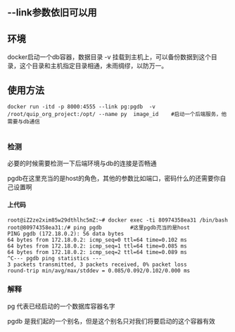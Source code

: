 ## --link参数依旧可以用


## 环境

docker启动一个db容器，数据目录 -v 挂载到主机上，可以备份数据到这个目录，这个目录和主机指定目录相通，未雨绸缪，以防万一。



## 使用方法

```
docker run -itd -p 8000:4555 --link pg:pgdb  -v /root/quip_org_project:/opt/ --name py  image_id    #启动一个后端服务，他需要与db通信


```



### 检测

必要的时候需要检测一下后端环境与db的连接是否畅通

pgdb在这里充当的是host的角色，其他的参数比如端口，密码什么的还需要你自己设置啊

#### 上代码

```
root@iZ2ze2xim85w29dthlhc5mZ:~# docker exec -ti 80974358ea31 /bin/bash
root@80974358ea31:/# ping pgdb         #这里pgdb充当的是host
PING pgdb (172.18.0.2): 56 data bytes
64 bytes from 172.18.0.2: icmp_seq=0 ttl=64 time=0.102 ms
64 bytes from 172.18.0.2: icmp_seq=1 ttl=64 time=0.085 ms
64 bytes from 172.18.0.2: icmp_seq=2 ttl=64 time=0.089 ms
^C--- pgdb ping statistics ---
3 packets transmitted, 3 packets received, 0% packet loss
round-trip min/avg/max/stddev = 0.085/0.092/0.102/0.000 ms
```



### 解释

pg 代表已经启动的一个数据库容器名字

pgdb 是我们起的一个别名，但是这个别名只对我们将要启动的这个容器有效


